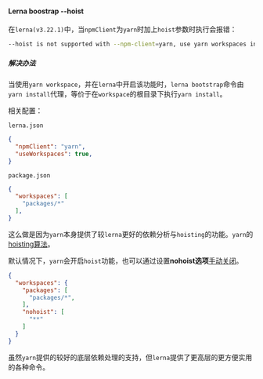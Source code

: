 #### Lerna boostrap --hoist

在`lerna(v3.22.1)`中，当`npmClient`为`yarn`时加上`hoist`参数时执行会报错：

```sh
--hoist is not supported with --npm-client=yarn, use yarn workspaces instead
```

##### 解决办法

当使用`yarn workspace`，并在`lerna`中开启该功能时，`lerna bootstrap`命令由`yarn install`代理，等价于在`workspace`的根目录下执行`yarn install`。

相关配置：

`lerna.json`

```json
{
  "npmClient": "yarn",
  "useWorkspaces": true,
}
```

`package.json`

```json
{
  "workspaces": [
    "packages/*"
  ],
}
```

这么做是因为`yarn`本身提供了较`lerna`更好的依赖分析与`hoisting`的功能。`yarn`的[hoisting算法](https://github.com/yarnpkg/yarn/blob/master/src/package-hoister.js)。

默认情况下，`yarn`会开启`hoist`功能，也可以通过设置**nohoist选项**[手动关闭](https://yarnpkg.com/lang/en/docs/workspaces/#toc-limitations-caveats)。

```json
{
  "workspaces": {
    "packages": [
      "packages/*",
    ],
    "nohoist": [
      "**"
    ]
  }
}
```

虽然`yarn`提供的较好的底层依赖处理的支持，但`lerna`提供了更高层的更方便实用的各种命令。


